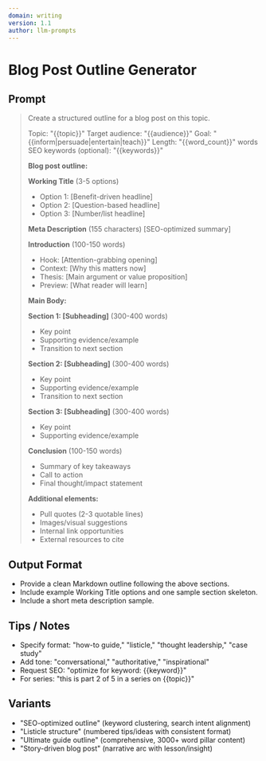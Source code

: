 ```yaml
---
domain: writing
version: 1.1
author: llm-prompts
---
```


# Blog Post Outline Generator

## Prompt
> Create a structured outline for a blog post on this topic.
>
> Topic: "{{topic}}"
> Target audience: "{{audience}}"
> Goal: "{{inform|persuade|entertain|teach}}"
> Length: "{{word_count}}" words
> SEO keywords (optional): "{{keywords}}"
>
> **Blog post outline:**
>
> **Working Title** (3-5 options)
> - Option 1: [Benefit-driven headline]
> - Option 2: [Question-based headline]
> - Option 3: [Number/list headline]
>
> **Meta Description** (155 characters)
> [SEO-optimized summary]
>
> **Introduction** (100-150 words)
> - Hook: [Attention-grabbing opening]
> - Context: [Why this matters now]
> - Thesis: [Main argument or value proposition]
> - Preview: [What reader will learn]
>
> **Main Body:**
>
> **Section 1: [Subheading]** (300-400 words)
> - Key point
> - Supporting evidence/example
> - Transition to next section
>
> **Section 2: [Subheading]** (300-400 words)
> - Key point
> - Supporting evidence/example
> - Transition to next section
>
> **Section 3: [Subheading]** (300-400 words)
> - Key point
> - Supporting evidence/example
>
> **Conclusion** (100-150 words)
> - Summary of key takeaways
> - Call to action
> - Final thought/impact statement
>
> **Additional elements:**
> - Pull quotes (2-3 quotable lines)
> - Images/visual suggestions
> - Internal link opportunities
> - External resources to cite

## Output Format
- Provide a clean Markdown outline following the above sections.
- Include example Working Title options and one sample section skeleton.
- Include a short meta description sample.

## Tips / Notes
- Specify format: "how-to guide," "listicle," "thought leadership," "case study"
- Add tone: "conversational," "authoritative," "inspirational"
- Request SEO: "optimize for keyword: {{keyword}}"
- For series: "this is part 2 of 5 in a series on {{topic}}"

## Variants
- "SEO-optimized outline" (keyword clustering, search intent alignment)
- "Listicle structure" (numbered tips/ideas with consistent format)
- "Ultimate guide outline" (comprehensive, 3000+ word pillar content)
- "Story-driven blog post" (narrative arc with lesson/insight)
